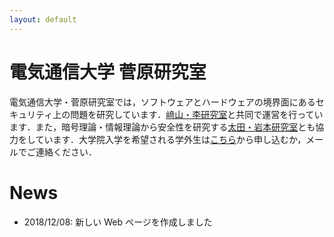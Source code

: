 ```yaml
---
layout: default
---
```


# 電気通信大学 菅原研究室

電気通信大学・菅原研究室では，ソフトウェアとハードウェアの境界面にあるセキュリティ上の問題を研究しています．[﨑山・李研究室](http://sakiyama-lab.jp/)と共同で運営を行っています．また，暗号理論・情報理論から安全性を研究する[太田・岩本研究室](http://ohta-lab.jp/)とも協力をしています．大学院入学を希望される学外生は[こちら](https://www.uec.ac.jp/admission/open-graduate/tour.html)から申し込むか，メールでご連絡ください．

# News
- 2018/12/08: 新しい Web ページを作成しました

